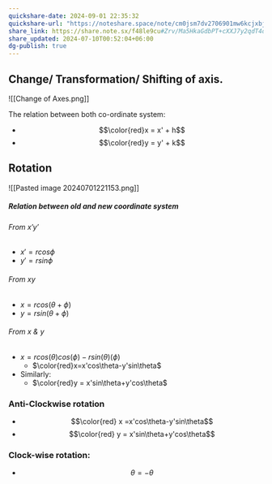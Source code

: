 ```yaml
---
quickshare-date: 2024-09-01 22:35:32
quickshare-url: "https://noteshare.space/note/cm0jsm7dv2706901mw6kcjxbji#+kMrxevtKi02YqsaGD2OJ+cktZb4DkQj3+SkA3NTBIQ"
share_link: https://share.note.sx/f48le9cu#Zrv/Ma5HkaGdbPT+cXXJ7y2qdT4dZXtkm2IvELC+iws
share_updated: 2024-07-10T00:52:04+06:00
dg-publish: true
---
```

## Change/ Transformation/ Shifting of axis.

![[Change of Axes.png]]

The relation between both co-ordinate system:
 - $$\color{red}x = x' + h$$
 - $$\color{red}y = y' + k$$
## Rotation
![[Pasted image 20240701221153.png]]
##### Relation between  old and new coordinate system
###### From $x'y'$
- $x' = rcos\phi$
- $y' =rsin\phi$
###### From $xy$
- $x =rcos(\theta + \phi)$
- $y = rsin(\theta + \phi)$
###### From $x$ & $y$
- $x = rcos(\theta)cos(\phi)-rsin(\theta)(\phi)$
	- $\color{red}x=x'cos\theta-y'sin\theta$
- Similarly:
	- $\color{red}y = x'sin\theta+y'cos\theta$
### Anti-Clockwise rotation
- $$\color{red} x =x'cos\theta-y'sin\theta$$
- $$\color{red} y = x'sin\theta+y'cos\theta$$
### Clock-wise rotation:
- $$\theta = -\theta$$

